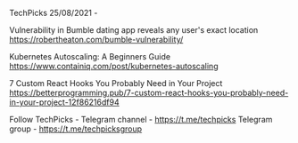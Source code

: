 TechPicks 25/08/2021 -

Vulnerability in Bumble dating app reveals any user's exact location
https://robertheaton.com/bumble-vulnerability/

Kubernetes Autoscaling: A Beginners Guide
https://www.containiq.com/post/kubernetes-autoscaling

7 Custom React Hooks You Probably Need in Your Project
https://betterprogramming.pub/7-custom-react-hooks-you-probably-need-in-your-project-12f86216df94

Follow TechPicks -
Telegram channel - https://t.me/techpicks
Telegram group - https://t.me/techpicksgroup